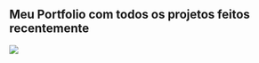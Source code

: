 <div align: center>
  <h2>Meu Portfolio com todos os projetos feitos recentemente</h2>
<img src="https://github.com/PabloReiis/Portfolio/assets/96994391/7c2380e2-37c5-4a82-989a-150ec93f8774" >
</div>
